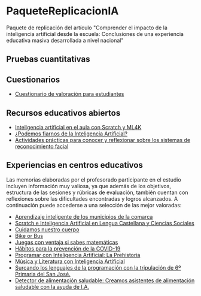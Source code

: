 # PaqueteReplicacionIA
Paquete de replicación del artículo "Comprender el impacto de la inteligencia artificial desde la escuela: Conclusiones de una experiencia educativa masiva desarrollada a nivel nacional"

## Pruebas cuantitativas

## Cuestionarios
- [Cuestionario de valoración para estudiantes](CuestionarioEstudiantes.md)

## Recursos educativos abiertos
- [Inteligencia artificial en el aula con Scratch y ML4K](https://code.intef.es/prop_didacticas/inteligencia-artificial-en-el-aula-con-scratch-3-0/)
- [¿Podemos fiarnos de la Inteligencia Artificial?](https://code.intef.es/prop_didacticas/podemos-fiarnos-de-la-inteligencia-artificial/)
- [Actividades prácticas para conocer y reflexionar sobre los sistemas de reconocimiento facial](https://code.intef.es/prop_didacticas/actividades-practicas-para-conocer-y-reflexionar-sobre-los-sistemas-de-reconocimiento-facial-con-scratch-lab-face-sensing/)

## Experiencias en centros educativos
Las memorias elaboradas por el profesorado participante en el estudio incluyen información muy valiosa, ya que además de los objetivos, estructura de las sesiones y rúbricas de evaluación, también cuentan con reflexiones sobre las dificultades encontradas y logros alcanzados. A continuación puede accederse a una selección de las mejor valoradas:

- [Aprendizaje inteligente de los municipios de la comarca](https://code.intef.es/buenas_practicas_epc/aprendizaje-inteligente-de-los-municipios-de-la-comarca/)
- [Scratch e Inteligencia Artificial en Lengua Castellana y Ciencias Sociales](https://code.intef.es/buenas_practicas_epc/scratch-e-inteligencia-artificial-en-lengua-castellana-y-ciencias-sociales/)
- [Cuidamos nuestro cuerpo](https://code.intef.es/buenas_practicas_epc/cuidamos-nuestro-cuerpo/)
- [Bike or Bus](https://code.intef.es/buenas_practicas_epc/bike-or-bus/)
- [Juegas con ventaja si sabes matemáticas](https://code.intef.es/buenas_practicas_epc/juegas-con-ventaja-si-sabes-matematicas/)
- [Hábitos para la prevención de la COVID-19](https://code.intef.es/buenas_practicas_epc/habitos-para-la-prevencion-de-la-covid-19/)
- [Programar con Inteligencia Artificial: La Prehistoria](https://code.intef.es/buenas_practicas_epc/programar-con-inteligencia-artificial-la-prehistoria/)
- [Música y Literatura con Inteligencia Artificial](https://code.intef.es/buenas_practicas_epc/musica-y-literatura-con-inteligencia-artificial/)
- [Surcando los lenguajes de la programación con la tripulación de 6º Primaria del San José.](https://code.intef.es/buenas_practicas_epc/surcando-los-lenguajes-de-la-programacion-con-la-tripulacion-de-6o-primaria-del-san-jose/)
- [Detector de alimentación saludable: Creamos asistentes de alimentación saludable con la ayuda de I.A.](https://code.intef.es/buenas_practicas_epc/detector-de-alimentacion-saludable-creamos-asistentes-de-alimentacion-saludable-con-la-ayuda-de-i-a/)
